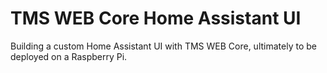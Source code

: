 # TMS WEB Core Home Assistant UI
 Building a custom Home Assistant UI with TMS WEB Core, ultimately to be deployed on a Raspberry Pi.
